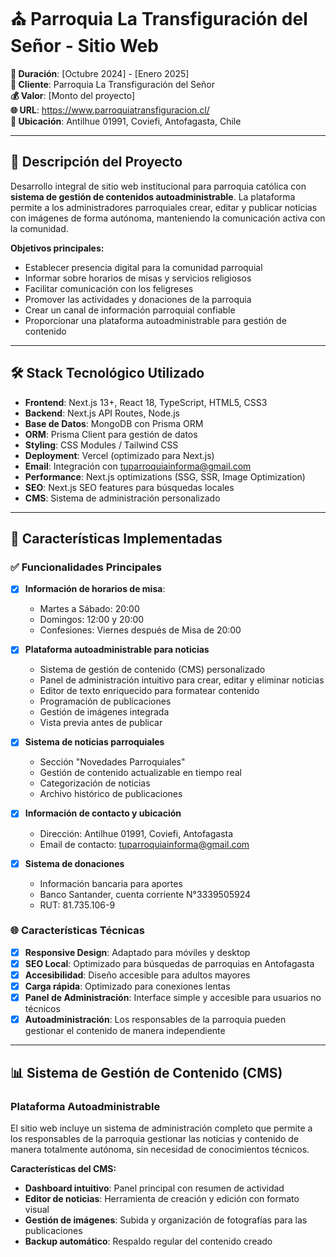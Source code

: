 # ⛪ Parroquia La Transfiguración del Señor - Sitio Web

**📅 Duración**: [Octubre 2024] - [Enero 2025]  
**👤 Cliente**: Parroquia La Transfiguración del Señor  
**💰 Valor**: [Monto del proyecto]  
**🌐 URL**: https://www.parroquiatransfiguracion.cl/  
**📍 Ubicación**: Antilhue 01991, Coviefi, Antofagasta, Chile

---

## 📝 Descripción del Proyecto

Desarrollo integral de sitio web institucional para parroquia católica con **sistema de gestión de contenidos autoadministrable**. La plataforma permite a los administradores parroquiales crear, editar y publicar noticias con imágenes de forma autónoma, manteniendo la comunicación activa con la comunidad.

**Objetivos principales:**
- Establecer presencia digital para la comunidad parroquial
- Informar sobre horarios de misas y servicios religiosos
- Facilitar comunicación con los feligreses
- Promover las actividades y donaciones de la parroquia
- Crear un canal de información parroquial confiable
- Proporcionar una plataforma autoadministrable para gestión de contenido

---

## 🛠️ Stack Tecnológico Utilizado

- **Frontend**: Next.js 13+, React 18, TypeScript, HTML5, CSS3
- **Backend**: Next.js API Routes, Node.js
- **Base de Datos**: MongoDB con Prisma ORM
- **ORM**: Prisma Client para gestión de datos
- **Styling**: CSS Modules / Tailwind CSS
- **Deployment**: Vercel (optimizado para Next.js)
- **Email**: Integración con tuparroquiainforma@gmail.com
- **Performance**: Next.js optimizations (SSG, SSR, Image Optimization)
- **SEO**: Next.js SEO features para búsquedas locales
- **CMS**: Sistema de administración personalizado

---

## 🎯 Características Implementadas

### ✅ **Funcionalidades Principales**

- [x] **Información de horarios de misa**:
  - Martes a Sábado: 20:00
  - Domingos: 12:00 y 20:00
  - Confesiones: Viernes después de Misa de 20:00

- [x] **Plataforma autoadministrable para noticias**
  - Sistema de gestión de contenido (CMS) personalizado
  - Panel de administración intuitivo para crear, editar y eliminar noticias
  - Editor de texto enriquecido para formatear contenido
  - Programación de publicaciones
  - Gestión de imágenes integrada
  - Vista previa antes de publicar

- [x] **Sistema de noticias parroquiales**
  - Sección "Novedades Parroquiales"
  - Gestión de contenido actualizable en tiempo real
  - Categorización de noticias
  - Archivo histórico de publicaciones

- [x] **Información de contacto y ubicación**
  - Dirección: Antilhue 01991, Coviefi, Antofagasta
  - Email de contacto: tuparroquiainforma@gmail.com

- [x] **Sistema de donaciones**
  - Información bancaria para aportes
  - Banco Santander, cuenta corriente N°3339505924
  - RUT: 81.735.106-9

### 🌐 **Características Técnicas**

- [x] **Responsive Design**: Adaptado para móviles y desktop
- [x] **SEO Local**: Optimizado para búsquedas de parroquias en Antofagasta
- [x] **Accesibilidad**: Diseño accesible para adultos mayores
- [x] **Carga rápida**: Optimizado para conexiones lentas
- [x] **Panel de Administración**: Interface simple y accesible para usuarios no técnicos
- [x] **Autoadministración**: Los responsables de la parroquia pueden gestionar el contenido de manera independiente

---

## 📊 Sistema de Gestión de Contenido (CMS)

### **Plataforma Autoadministrable**

El sitio web incluye un sistema de administración completo que permite a los responsables de la parroquia gestionar las noticias y contenido de manera totalmente autónoma, sin necesidad de conocimientos técnicos.

**Características del CMS:**
- **Dashboard intuitivo**: Panel principal con resumen de actividad
- **Editor de noticias**: Herramienta de creación y edición con formato visual
- **Gestión de imágenes**: Subida y organización de fotografías para las publicaciones
- **Backup automático**: Respaldo regular del contenido creado
